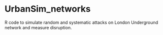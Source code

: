 # UrbanSim_networks
R code to simulate random and systematic attacks on London Underground network and measure disruption. 
